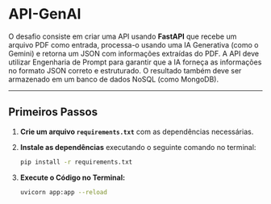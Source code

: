# API-GenAI

O desafio consiste em criar uma API usando **FastAPI** que recebe um arquivo PDF como entrada, processa-o usando uma IA Generativa (como o Gemini) e retorna um JSON com informações extraídas do PDF. A API deve utilizar Engenharia de Prompt para garantir que a IA forneça as informações no formato JSON correto e estruturado. O resultado também deve ser armazenado em um banco de dados NoSQL (como MongoDB).

---

## Primeiros Passos

1. **Crie um arquivo `requirements.txt`** com as dependências necessárias.
   
2. **Instale as dependências** executando o seguinte comando no terminal:
   ```bash
   pip install -r requirements.txt

3. **Execute o Código no Terminal:**
   ```bash
   uvicorn app:app --reload 
